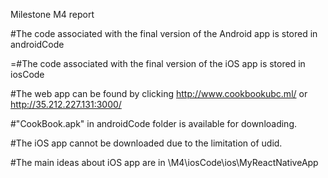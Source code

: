 Milestone M4 report

#The code associated with the final version of the Android app is stored in androidCode

=#The code associated with the final version of the iOS app is stored in iosCode

#The web app can be found by clicking http://www.cookbookubc.ml/ or  http://35.212.227.131:3000/

#"CookBook.apk" in androidCode folder is available for downloading.

#The iOS app cannot be downloaded due to the limitation of udid.

#The main ideas about iOS app are in \M4\iosCode\ios\MyReactNativeApp
